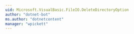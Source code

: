 ```yaml
---
uid: Microsoft.VisualBasic.FileIO.DeleteDirectoryOption
author: "dotnet-bot"
ms.author: "dotnetcontent"
manager: "wpickett"
---
```

